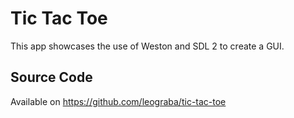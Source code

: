 # Tic Tac Toe #

This app showcases the use of Weston and SDL 2 to create a GUI.

## Source Code ##

Available on https://github.com/leograba/tic-tac-toe
